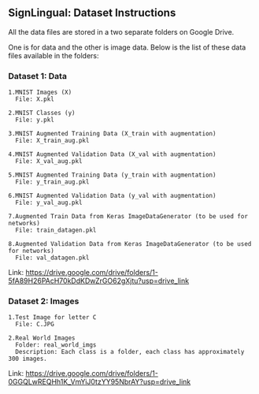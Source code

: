 SignLingual: Dataset Instructions
-----
All the data files are stored in a two separate folders on Google Drive. 

One is for data and the other is image data. 
Below is the list of these data files available in the folders:

### Dataset 1: Data

    1.MNIST Images (X)
      File: X.pkl

    2.MNIST Classes (y)
      File: y.pkl

    3.MNIST Augmented Training Data (X_train with augmentation)
      File: X_train_aug.pkl

    4.MNIST Augmented Validation Data (X_val with augmentation)
      File: X_val_aug.pkl

    5.MNIST Augmented Training Data (y_train with augmentation)
      File: y_train_aug.pkl

    6.MNIST Augmented Validation Data (y_val with augmentation)
      File: y_val_aug.pkl

    7.Augmented Train Data from Keras ImageDataGenerator (to be used for networks)
      File: train_datagen.pkl

    8.Augmented Validation Data from Keras ImageDataGenerator (to be used for networks)
      File: val_datagen.pkl

Link: https://drive.google.com/drive/folders/1-5fA89H26PAcH70kDdKDwZrGO62gXjtu?usp=drive_link

### Dataset 2: Images

    1.Test Image for letter C
      File: C.JPG

    2.Real World Images
      Folder: real_world_imgs
      Description: Each class is a folder, each class has approximately 300 images.

Link: https://drive.google.com/drive/folders/1-0GGQLwREQHh1K_VmYiJ0tzYY95NbrAY?usp=drive_link
   